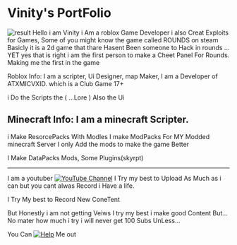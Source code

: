 # Vinity's PortFolio
![result](https://github.com/PortFolio-Vinity/PortFolio-Vinity.github.io/assets/172409273/b5a68448-c8e3-43d3-89a9-3b6b14825a71)
Hello i am Vinity i Am a roblox Game Developer i also Creat Exploits for Games, Some of you might know the game called ROUNDS on steam Basicly it is a 2d game that thare Hasent Been someone to Hack in rounds ... YET
yes that is right i am the first person to make a Cheet Panel For Rounds. Making me the first in the game 

Roblox Info:
I am a scripter, Ui Designer, map Maker, I am a Developer of ATXMICVXID. which is a Club Game 17+

i Do the Scripts the ( ...Lore ) Also the Ui

Minecraft Info:
I am a minecraft Scripter.
--------------------------
i Make ResorcePacks With Modles I make ModPacks For MY Modded minecraft Server I only Add the mods to make the game Better 

I Make DataPacks Mods, Some Plugins(skyrpt) 

------------------------------------------------------------------------------------------------------------------------------
I am a youtuber 
[![YouTube Channel](https://www.youtube.com/channel/UCF35iqQ2BRqF4IYQA4Ln_0A)](https://www.youtube.com/channel/UCF35iqQ2BRqF4IYQA4Ln_0A?sub_confirmation=1)
I Try my best to Upload As Much as i can but you cant alwas Record i Have a life.

I Try My best to Record New ConeTent 

But Honestly i am not getting Veiws I try my best i make good Content But... No mater how much i try i will never get 100 Subs UnLess... 

You Can [![Help](https://www.youtube.com/channel/UCF35iqQ2BRqF4IYQA4Ln_0A)](https://www.youtube.com/channel/UCF35iqQ2BRqF4IYQA4Ln_0A?sub_confirmation=1) Me out
